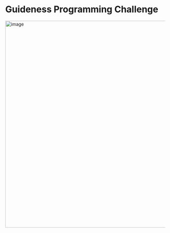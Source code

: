 # Guideness Programming Challenge



<img width="649" alt="image" src="https://github.com/111-enterprises/guideness-programming-challenge/assets/126024995/2d77d5ca-0688-4163-b3a7-2659657c087d">
